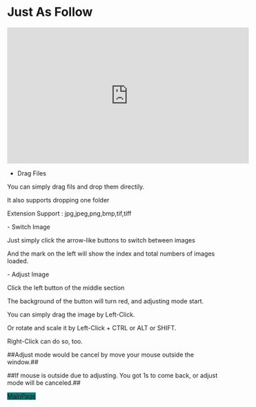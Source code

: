 <h1 class="project-name">Just As Follow</h1>
      <iframe width="560" height="315" src="https://www.youtube.com/embed/s3oAvTPD62Y" frameborder="0" allow="accelerometer; autoplay; encrypted-media; gyroscope; picture-in-picture" allowfullscreen></iframe>

- Drag Files
<p>    You can simply drag fils and drop them directily.</p>
<p>    It also supports dropping one folder</p>
<p>    Extension Support : jpg,jpeg,png,bmp,tif,tiff</p>
<p></p>
<p></p>
- Switch Image
<p>    Just simply click the arrow-like buttons to switch between images</p>
<p>    And the mark on the left will show the index and total numbers of images loaded.</p>
<p></p>
<p></p>
- Adjust Image
<p>    Click the left button of the middle section</p>
<p>    The background of the button will turn red, and adjusting mode start.</p>
<p>    You can simply drag the image by Left-Click.</p>
<p>    Or rotate and scale it by Left-Click + CTRL or ALT or SHIFT.</p>
<p>    Right-Click can do so, too.</p>
<p>    ##Adjust mode would be cancel by move your mouse outside the window.##</p>
<p>    ##If mouse is outside due to adjusting. You got 1s to come back, or adjust mode will be canceled.##</p>


<a href="{{site.baseurl}}" class="btn" style = "background-color:#157878">MainPage</a>

